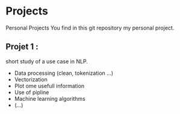 # Projects
Personal Projects
You find in this git repository my personal project.

## Projet 1 :
short study of a use case in NLP.
- Data processing (clean, tokenization ...)
- Vectorization
- Plot ome usefull information
- Use of pipline
- Machine learning algorithms
- (...)
